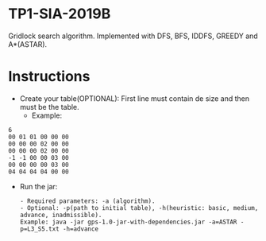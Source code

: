 # TP1-SIA-2019B

Gridlock search algorithm. Implemented with DFS, BFS, IDDFS, GREEDY and A*(ASTAR).

# Instructions

- Create your table(OPTIONAL): First line must contain de size and then must be the table.
  - Example: 
```
6 
00 01 01 00 00 00
00 00 00 02 00 00
00 00 00 02 00 00
-1 -1 00 00 03 00
00 00 00 00 03 00
04 04 04 04 00 00
```
 


- Run the jar:

      - Required parameters: -a (algorithm).
      - Optional: -p(path to initial table), -h(heuristic: basic, medium, advance, inadmissible).
      Example: java -jar gps-1.0-jar-with-dependencies.jar -a=ASTAR -p=L3_S5.txt -h=advance

      

